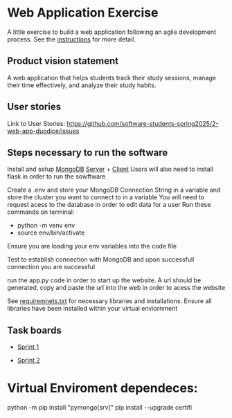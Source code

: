 # Web Application Exercise

A little exercise to build a web application following an agile development process. See the [instructions](instructions.md) for more detail.

## Product vision statement

A web application that helps students track their study sessions, manage their time effectively, and analyze their study habits.

## User stories

Link to User Stories: https://github.com/software-students-spring2025/2-web-app-duodice/issues

## Steps necessary to run the software

Install and setup [MongoDB](https://www.mongodb.com/) [Server](https://www.mongodb.com/products/platform/atlas-database) + [Client](https://www.mongodb.com/try/download/shell)
Users will also need to install flask in order to run the sowftware

Create a .env and store your MongoDB Connection String in a variable and store the cluster you want to connect to in a variable 
You will need to request acess to the database in order to edit data for a user
Run these commands on terminal:
- python -m venv env
- source env/bin/activate

Ensure you are loading your env variables into the code file

Test to establish connection with MongoDB and upon successfull connection you are successful

run the app.py code in order to start up the website. A url should be generated, copy and paste the url into the web in order to acess the website

See [requiremnets.txt](requirements.txt) for necessary libraries and installations.
Ensure all libraries have been installed within your virtual enviornment

## Task boards

- [Sprint 1](https://github.com/orgs/software-students-spring2025/projects/6)

- [Sprint 2](https://github.com/orgs/software-students-spring2025/projects/17)

# Virtual Enviroment  dependeces:  
python -m pip install "pymongo[srv]"
pip install --upgrade certifi